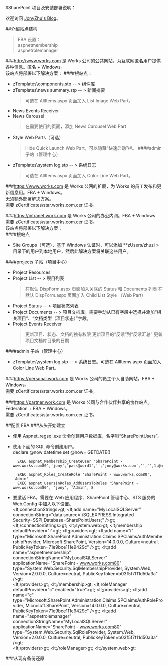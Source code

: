 ﻿#SharePoint 项目及安装部署说明：


欢迎访问 [JonyZhu's Blog](http://www.cnblogs.com/jonyzhu)。


##介绍站点结构

> FBA 设置：  
> aspnetmembership  
> aspnetrolemanager 

###http://www.works.com 
是 Works 公司的公共网站，为互联网匿名用户提供各种信息。匿名 + Windows。  
该站点将部署以下解决方案：
####根站点：
* zTemplates\components.stp --	> 组件库
* zTemplates\news summary.stp --	> 新闻摘要  
	> 可选在 AllItems.aspx 页面加入 List Image Web Part。
* News Events Receiver
* News Carousel  
	> 在需要使用的页面，添加 News Carousel Web Part
* Style Web Parts（可选）
	> Hide Quick Launch Web Part，可以隐藏“快速启动”栏。
####admin 子站（管理中心）
* zTemplates\system log.stp --	> 系统日志  
	> 可选在 AllItems.aspx 页面加入 Color Line Web Part。


###https://www.works.com 
是 Works 公网的扩展，为 Works 的员工发布和更新信息用。FBA + Windows。  
无须额外部署解决方案。  
需要 zCertificates\star.works.com.cer 证书。


###https://intranet.work.com 
是 Works 公司的办公内网。FBA + Windows  
需要 zCertificates\star.works.com.cer 证书。  
该站点将部署以下解决方案：  
####根站点
* Site Groups（可选），基于 Windows 认证时，可以添加 **zUsers/zhuzi	> 目录下的用户到本地用户，然后此解决方案将关联这些用户。


####projects 子站（项目中心）
* Project Resources
* Project List --	> 项目列表  
	> 在默认 DispForm.aspx 页面加入关联的 Status 和 Documents 列表
	> 在默认 DispForm.aspx 页面加入 Child List Style （Web Part）
* Project Status --	> 项目状态列表
* Project Documents --	> 项目文档库。需要手动从已有字段中选择并添加“相关项目”、“文档类型（项目状态）”字段。
* Project Events Receiver  
	> 更新项目、状态、文档的独有权限
	> 更新项目的“反馈”到“反馈汇总”
	> 更新项目文档库目录的日期

####admin 子站（管理中心）
* zTemplates\system log.stp --	> 系统日志。可选在 AllItems.aspx 页面加入 Color Line Web Part。


###https://personal.work.com 
是 Works 公司的员工个人自助网站。FBA + Windows。  
需要 zCertificates\star.works.com.cer 证书。


###https://partner.work.com 
是 Works 公司与合作伙伴共享的协作站点。Federation + FBA + Windows。  
需要 zCertificates\star.works.com.cer 证书。



##配置 FBA
###从头开始建立
* 使用 Aspnet_regsql.exe 命令创建用户数据库，名字叫“SharePointUsers”。
* 使用下面的 SQL 命令创建用户。  
		declare @now datetime
		set @now= GETDATE()
		
		EXEC aspnet_Membership_CreateUser 'SharePoint - www.works.com80','jony','pass@word1','','jony@works.com','','',1,@now,@now,0,0,null
		
		EXEC aspnet_Roles_CreateRole 'SharePoint - www.works.com80', 'Admin' 
		EXEC aspnet_UsersInRoles_AddUsersToRoles 'SharePoint - www.works.com80', 'jony', 'Admin', 8 

* 要激活 FBA，需要在 Web 应用程序、SharePoint 管理中心、STS 服务的 Web.Config 中加入以下设置。  
		<lt;connectionStrings>gt;
			<lt;add name="MyLocalSQLServer" connectionString="data source=.\SQLEXPRESS;Integrated Security=SSPI;Database=SharePointUsers;" />gt;
		<lt;/connectionStrings>gt;
		<lt;system.web>gt;
			<lt;membership defaultProvider="i">gt;
				<lt;providers>gt;
					<lt;add name="i" type="Microsoft.SharePoint.Administration.Claims.SPClaimsAuthMembershipProvider, Microsoft.SharePoint, Version=14.0.0.0, Culture=neutral, PublicKeyToken=71e9bce111e9429c" />gt;
					<lt;add name="aspnetmembership" connectionStringName="MyLocalSQLServer" applicationName="SharePoint - www.works.com80" type="System.Web.Security.SqlMembershipProvider, System.Web, Version=2.0.0.0, Culture=neutral, PublicKeyToken=b03f5f7f11d50a3a" />gt;		
				<lt;/providers>gt;
			<lt;/membership>gt;
			<lt;roleManager defaultProvider="c" enabled="true">gt;
				<lt;providers>gt;
					<lt;add name="c" type="Microsoft.SharePoint.Administration.Claims.SPClaimsAuthRoleProvider, Microsoft.SharePoint, Version=14.0.0.0, Culture=neutral, PublicKeyToken=71e9bce111e9429c" />gt;
					<lt;add name="aspnetrolemanager" connectionStringName="MyLocalSQLServer" applicationName="SharePoint - www.works.com80" type="System.Web.Security.SqlRoleProvider, System.Web, Version=2.0.0.0, Culture=neutral, PublicKeyToken=b03f5f7f11d50a3a" />gt;		
				<lt;/providers>gt;
			<lt;/roleManager>gt;
		<lt;/system.web>gt;


###从现有备份还原

